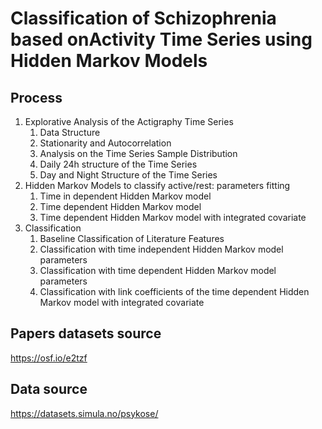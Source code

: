# Classification of Schizophrenia based onActivity Time Series using Hidden Markov Models


## Process
1. Explorative Analysis of the Actigraphy Time Series
	1. Data Structure  
	2. Stationarity and Autocorrelation  
	3.  Analysis on the Time Series Sample Distribution
	4.  Daily 24h structure of the Time Series
	5.  Day and Night Structure of the Time Series
2. Hidden Markov Models to classify active/rest: parameters fitting
	1. Time in dependent Hidden Markov model
	2. Time dependent Hidden Markov model
	3. Time dependent Hidden Markov model with integrated covariate
3. Classification
	1. Baseline Classification of Literature Features
	2. Classification with time independent Hidden Markov model parameters
	3. Classification with time dependent Hidden Markov model parameters
	4. Classification with link coefficients of the time dependent Hidden Markov model with integrated covariate

## Papers datasets source
https://osf.io/e2tzf

## Data source
https://datasets.simula.no/psykose/
